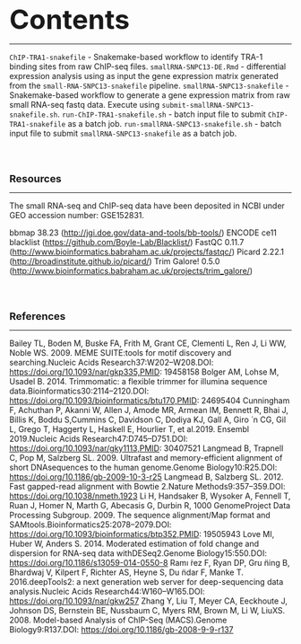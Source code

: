 <font size="12">**Contents**</font> 
___
`ChIP-TRA1-snakefile` - Snakemake-based workflow to identify TRA-1 binding sites from raw ChIP-seq files.
`smallRNA-SNPC13-DE.Rmd` - differential expression analysis using as input the gene expression matrix generated from the `small-RNA-SNPC13-snakefile` pipeline.
`smallRNA-SNPC13-snakefile` - Snakemake-based workflow to generate a gene expression matrix from raw small RNA-seq fastq data. Execute using `submit-smallRNA-SNPC13-snakefile.sh`.
`run-ChIP-TRA1-snakefile.sh` - batch input file to submit `ChIP-TRA1-snakefile` as a batch job.
`run-smallRNA-SNPC13-snakefile.sh` - batch input file to submit `smallRNA-SNPC13-snakefile` as a batch job.

<br>
<br>

<font size="4">**Resources**</font>  
___
The small RNA-seq and ChIP-seq data have been deposited in NCBI under GEO accession number: GSE152831.

bbmap 38.23 (http://jgi.doe.gov/data-and-tools/bb-tools/)
ENCODE ce11 blacklist (https://github.com/Boyle-Lab/Blacklist/)
FastQC 0.11.7 (http://www.bioinformatics.babraham.ac.uk/projects/fastqc/)
Picard 2.22.1 (http://broadinstitute.github.io/picard/)
Trim Galore! 0.5.0 (http://www.bioinformatics.babraham.ac.uk/projects/trim_galore/) 

<br>
<br>

<font size="4">**References**</font>  
___
Bailey TL, Boden M, Buske FA, Frith M, Grant CE, Clementi L, Ren J, Li WW, Noble WS. 2009. MEME SUITE:tools for motif discovery and searching.Nucleic Acids Research37:W202–W208.DOI: https://doi.org/10.1093/nar/gkp335,PMID: 19458158
Bolger AM, Lohse M, Usadel B. 2014. Trimmomatic: a flexible trimmer for illumina sequence data.Bioinformatics30:2114–2120.DOI: https://doi.org/10.1093/bioinformatics/btu170,PMID: 24695404
Cunningham F, Achuthan P, Akanni W, Allen J, Amode MR, Armean IM, Bennett R, Bhai J, Billis K, Boddu S,Cummins C, Davidson C, Dodiya KJ, Gall A, Giro ́ n CG, Gil L, Grego T, Haggerty L, Haskell E, Hourlier T, et al.2019. Ensembl 2019.Nucleic Acids Research47:D745–D751.DOI: https://doi.org/10.1093/nar/gky1113,PMID: 30407521
Langmead B, Trapnell C, Pop M, Salzberg SL. 2009. Ultrafast and memory-efficient alignment of short DNAsequences to the human genome.Genome Biology10:R25.DOI: https://doi.org/10.1186/gb-2009-10-3-r25
Langmead B, Salzberg SL. 2012. Fast gapped-read alignment with Bowtie 2.Nature Methods9:357–359.DOI: https://doi.org/10.1038/nmeth.1923
Li H, Handsaker B, Wysoker A, Fennell T, Ruan J, Homer N, Marth G, Abecasis G, Durbin R, 1000 GenomeProject Data Processing Subgroup. 2009. The sequence alignment/Map format and SAMtools.Bioinformatics25:2078–2079.DOI: https://doi.org/10.1093/bioinformatics/btp352,PMID: 19505943
Love MI, Huber W, Anders S. 2014. Moderated estimation of fold change and dispersion for RNA-seq data withDESeq2.Genome Biology15:550.DOI: https://doi.org/10.1186/s13059-014-0550-8
Ramı ́rez F, Ryan DP, Gru ̈ning B, Bhardwaj V, Kilpert F, Richter AS, Heyne S, Du ̈ndar F, Manke T. 2016.deepTools2: a next generation web server for deep-sequencing data analysis.Nucleic Acids Research44:W160–W165.DOI: https://doi.org/10.1093/nar/gkw257
Zhang Y, Liu T, Meyer CA, Eeckhoute J, Johnson DS, Bernstein BE, Nussbaum C, Myers RM, Brown M, Li W, LiuXS. 2008. Model-based Analysis of ChIP-Seq (MACS).Genome Biology9:R137.DOI: https://doi.org/10.1186/gb-2008-9-9-r137
